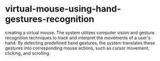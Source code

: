 # virtual-mouse-using-hand-gestures-recognition
creating a virtual mouse. The system utilizes computer vision and gesture recognition techniques to track and interpret the movements of a user's hand. By detecting predefined hand gestures, the system translates these gestures into corresponding mouse actions, such as cursor movement, clicking, and scrolling.
